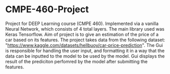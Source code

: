 # CMPE-460-Project
Project for DEEP Learning course (CMPE 460). Implemented via a vanilla Neural Network, which consists of 4 total layers. The main library used was Keras Tensorflow.
Aim of project is to give an estimation of the price of a car based on its features.
The project takes data from the following dataset: "https://www.kaggle.com/datasets/hellbuoy/car-price-prediction".
The Gui is responsible for handling the user input, and formatting it in a way that the data can be inputted to the model to be used by the model.
Gui displays the result of the prediciton perfomred by the model after submitting the features.
